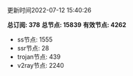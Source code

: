 更新时间2022-07-12 15:40:26

**总订阅: 378**
**总节点: 15839**
**有效节点: 4262**
- ss节点: 1555
- ssr节点: 28
- trojan节点: 439
- v2ray节点: 2240
